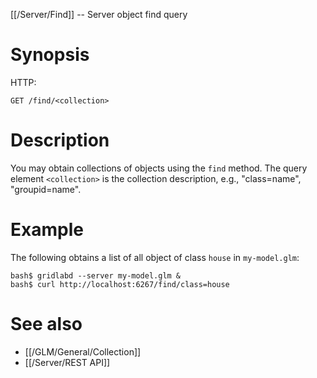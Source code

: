 [[/Server/Find]] -- Server object find query

# Synopsis
HTTP:
~~~
GET /find/<collection>
~~~

# Description

You may obtain collections of objects using the `find` method. The query element `<collection>` is the collection description, e.g., "class=name", "groupid=name".


# Example

The following obtains a list of all object of class `house` in `my-model.glm`:
~~~~
bash$ gridlabd --server my-model.glm &
bash$ curl http://localhost:6267/find/class=house
~~~~

# See also

* [[/GLM/General/Collection]]
* [[/Server/REST API]]
